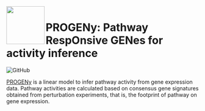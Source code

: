 <img src="https://github.com/saezlab/progeny/raw/master/man/figures/agent_logo.png" align="left" height="100">

# PROGENy: Pathway RespOnsive GENes for activity inference

<!-- badges: start -->
![GitHub](https://img.shields.io/github/license/saezlab/progeny)
<!-- badges: end -->

[PROGENy](https://saezlab.github.io/progeny/) is a linear model to infer pathway activity from gene expression data. 
Pathway activities are calculated based on consensus gene signatures obtained from perturbation experiments, that is, 
the footprint of pathway on gene expression.

